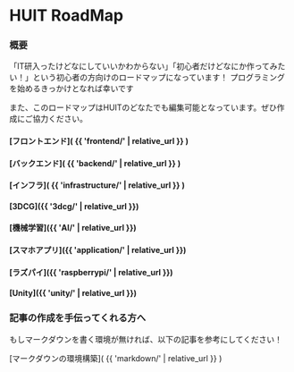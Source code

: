 # HUIT RoadMap 
### 概要
「IT研入ったけどなにしていいかわからない」「初心者だけどなにか作ってみたい！」という初心者の方向けのロードマップになっています！
プログラミングを始めるきっかけとなれば幸いです

また、このロードマップはHUITのどなたでも編集可能となっています。ぜひ作成にご協力ください。

<!-- 
    リンクはローカルと本番どちらでも良いように相対パスを使うようにする。
    参考：https://stackoverflow.com/questions/16316311/github-pages-and-relative-path
 -->
#### [フロントエンド]( {{ 'frontend/' | relative_url }} )
#### [バックエンド]( {{ 'backend/' | relative_url }} )
#### [インフラ]( {{ 'infrastructure/' | relative_url }} )
#### [3DCG]({{ '3dcg/' | relative_url }})
#### [機械学習]({{ 'AI/' | relative_url }})
#### [スマホアプリ]({{ 'application/' | relative_url }})
#### [ラズパイ]({{ 'raspberrypi/' | relative_url }})
#### [Unity]({{ 'unity/' | relative_url }})

### 記事の作成を手伝ってくれる方へ
もしマークダウンを書く環境が無ければ、以下の記事を参考にしてください！

[マークダウンの環境構築]( {{ 'markdown/' | relative_url }} )

